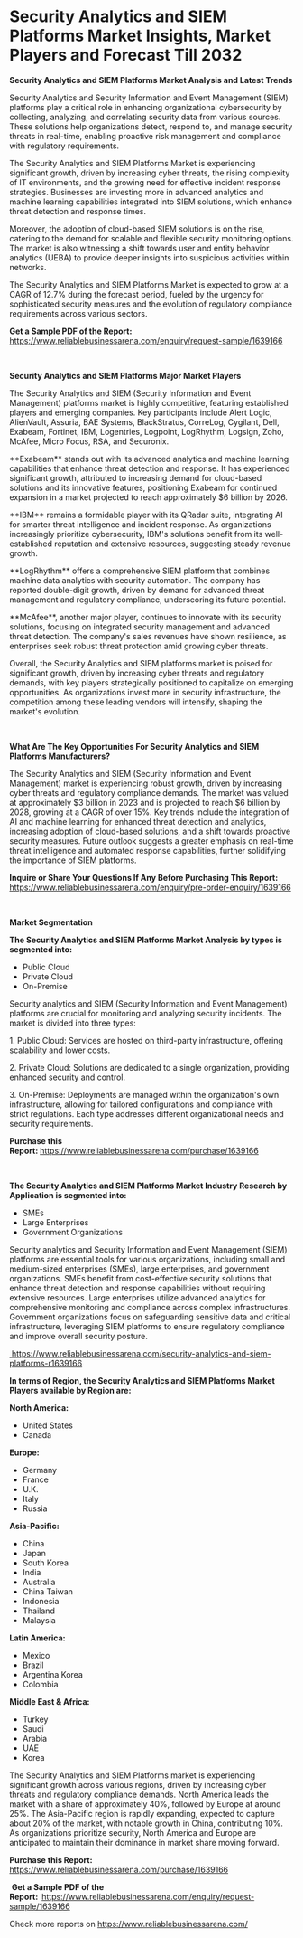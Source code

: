 <p><h1>Security Analytics and SIEM Platforms Market Insights, Market Players and Forecast Till 2032</h1></p><p><strong>Security Analytics and SIEM Platforms Market Analysis and Latest Trends</strong></p>
<p><p>Security Analytics and Security Information and Event Management (SIEM) platforms play a critical role in enhancing organizational cybersecurity by collecting, analyzing, and correlating security data from various sources. These solutions help organizations detect, respond to, and manage security threats in real-time, enabling proactive risk management and compliance with regulatory requirements.</p><p>The Security Analytics and SIEM Platforms Market is experiencing significant growth, driven by increasing cyber threats, the rising complexity of IT environments, and the growing need for effective incident response strategies. Businesses are investing more in advanced analytics and machine learning capabilities integrated into SIEM solutions, which enhance threat detection and response times.</p><p>Moreover, the adoption of cloud-based SIEM solutions is on the rise, catering to the demand for scalable and flexible security monitoring options. The market is also witnessing a shift towards user and entity behavior analytics (UEBA) to provide deeper insights into suspicious activities within networks.</p><p>The Security Analytics and SIEM Platforms Market is expected to grow at a CAGR of 12.7% during the forecast period, fueled by the urgency for sophisticated security measures and the evolution of regulatory compliance requirements across various sectors.</p></p>
<p><strong>Get a Sample PDF of the Report:&nbsp;</strong> <a href="https://www.reliablebusinessarena.com/enquiry/request-sample/1639166?utm_campaign=3251&utm_medium=2&utm_source=Github&utm_content=ia&utm_term=23032025&utm_id=security-analytics-and-siem-platforms">https://www.reliablebusinessarena.com/enquiry/request-sample/1639166</a></p>
<p>&nbsp;</p>
<p><strong>Security Analytics and SIEM Platforms Major Market Players</strong></p>
<p><p>The Security Analytics and SIEM (Security Information and Event Management) platforms market is highly competitive, featuring established players and emerging companies. Key participants include Alert Logic, AlienVault, Assuria, BAE Systems, BlackStratus, CorreLog, Cygilant, Dell, Exabeam, Fortinet, IBM, Logentries, Logpoint, LogRhythm, Logsign, Zoho, McAfee, Micro Focus, RSA, and Securonix.</p><p>**Exabeam** stands out with its advanced analytics and machine learning capabilities that enhance threat detection and response. It has experienced significant growth, attributed to increasing demand for cloud-based solutions and its innovative features, positioning Exabeam for continued expansion in a market projected to reach approximately $6 billion by 2026.</p><p>**IBM** remains a formidable player with its QRadar suite, integrating AI for smarter threat intelligence and incident response. As organizations increasingly prioritize cybersecurity, IBM's solutions benefit from its well-established reputation and extensive resources, suggesting steady revenue growth.</p><p>**LogRhythm** offers a comprehensive SIEM platform that combines machine data analytics with security automation. The company has reported double-digit growth, driven by demand for advanced threat management and regulatory compliance, underscoring its future potential.</p><p>**McAfee**, another major player, continues to innovate with its security solutions, focusing on integrated security management and advanced threat detection. The company's sales revenues have shown resilience, as enterprises seek robust threat protection amid growing cyber threats.</p><p>Overall, the Security Analytics and SIEM platforms market is poised for significant growth, driven by increasing cyber threats and regulatory demands, with key players strategically positioned to capitalize on emerging opportunities. As organizations invest more in security infrastructure, the competition among these leading vendors will intensify, shaping the market's evolution.</p></p>
<p>&nbsp;</p>
<p><strong>What Are The Key Opportunities For Security Analytics and SIEM Platforms Manufacturers?</strong></p>
<p><p>The Security Analytics and SIEM (Security Information and Event Management) market is experiencing robust growth, driven by increasing cyber threats and regulatory compliance demands. The market was valued at approximately $3 billion in 2023 and is projected to reach $6 billion by 2028, growing at a CAGR of over 15%. Key trends include the integration of AI and machine learning for enhanced threat detection and analytics, increasing adoption of cloud-based solutions, and a shift towards proactive security measures. Future outlook suggests a greater emphasis on real-time threat intelligence and automated response capabilities, further solidifying the importance of SIEM platforms.</p></p>
<p><strong>Inquire or Share Your Questions If Any Before Purchasing This Report:</strong> <a href="https://www.reliablebusinessarena.com/enquiry/pre-order-enquiry/1639166?utm_campaign=3251&utm_medium=2&utm_source=Github&utm_content=ia&utm_term=23032025&utm_id=security-analytics-and-siem-platforms">https://www.reliablebusinessarena.com/enquiry/pre-order-enquiry/1639166</a></p>
<p>&nbsp;</p>
<p><strong>Market Segmentation</strong></p>
<p><strong>The Security Analytics and SIEM Platforms Market Analysis by types is segmented into:</strong></p>
<p><ul><li>Public Cloud</li><li>Private Cloud</li><li>On-Premise</li></ul></p>
<p><p>Security analytics and SIEM (Security Information and Event Management) platforms are crucial for monitoring and analyzing security incidents. The market is divided into three types: </p><p>1. Public Cloud: Services are hosted on third-party infrastructure, offering scalability and lower costs.</p><p>2. Private Cloud: Solutions are dedicated to a single organization, providing enhanced security and control.</p><p>3. On-Premise: Deployments are managed within the organization's own infrastructure, allowing for tailored configurations and compliance with strict regulations. Each type addresses different organizational needs and security requirements.</p></p>
<p><strong>Purchase this Report:&nbsp;</strong><a href="https://www.reliablebusinessarena.com/purchase/1639166?utm_campaign=3251&utm_medium=2&utm_source=Github&utm_content=ia&utm_term=23032025&utm_id=security-analytics-and-siem-platforms">https://www.reliablebusinessarena.com/purchase/1639166</a></p>
<p>&nbsp;</p>
<p><strong>The Security Analytics and SIEM Platforms Market Industry Research by Application is segmented into:</strong></p>
<p><ul><li>SMEs</li><li>Large Enterprises</li><li>Government Organizations</li></ul></p>
<p><p>Security analytics and Security Information and Event Management (SIEM) platforms are essential tools for various organizations, including small and medium-sized enterprises (SMEs), large enterprises, and government organizations. SMEs benefit from cost-effective security solutions that enhance threat detection and response capabilities without requiring extensive resources. Large enterprises utilize advanced analytics for comprehensive monitoring and compliance across complex infrastructures. Government organizations focus on safeguarding sensitive data and critical infrastructure, leveraging SIEM platforms to ensure regulatory compliance and improve overall security posture.</p></p>
<p><a href="https://www.reliablebusinessarena.com/security-analytics-and-siem-platforms-r1639166?utm_campaign=3251&utm_medium=2&utm_source=Github&utm_content=ia&utm_term=23032025&utm_id=security-analytics-and-siem-platforms">&nbsp;https://www.reliablebusinessarena.com/security-analytics-and-siem-platforms-r1639166</a></p>
<p><strong>In terms of Region, the Security Analytics and SIEM Platforms Market Players available by Region are:</strong></p>
<p>
    <p> <strong> North America: </strong>
        <ul>
            <li>United States</li>
            <li>Canada</li>
        </ul>
        </p> 
    <p> <strong> Europe: </strong>
        <ul>
            <li>Germany</li>
            <li>France</li>
            <li>U.K.</li>
            <li>Italy</li>
            <li>Russia</li>
        </ul>
        </p> 
    <p> <strong> Asia-Pacific: </strong>
        <ul>
            <li>China</li>
            <li>Japan</li>
            <li>South Korea</li>
            <li>India</li>
            <li>Australia</li>
            <li>China Taiwan</li>
            <li>Indonesia</li>
            <li>Thailand</li>
            <li>Malaysia</li>
        </ul>
        </p> 
    <p> <strong> Latin America: </strong>
        <ul>
            <li>Mexico</li>
            <li>Brazil</li>
            <li>Argentina Korea</li>
            <li>Colombia</li>
        </ul>
        </p> 
    <p> <strong> Middle East & Africa: </strong>
        <ul>
            <li>Turkey</li>
            <li>Saudi</li>
            <li>Arabia</li>
            <li>UAE</li>
            <li>Korea</li>
        </ul>
    </p>
    </p>
<p><p>The Security Analytics and SIEM Platforms market is experiencing significant growth across various regions, driven by increasing cyber threats and regulatory compliance demands. North America leads the market with a share of approximately 40%, followed by Europe at around 25%. The Asia-Pacific region is rapidly expanding, expected to capture about 20% of the market, with notable growth in China, contributing 10%. As organizations prioritize security, North America and Europe are anticipated to maintain their dominance in market share moving forward.</p></p>
<p><strong>Purchase this Report: </strong><a href="https://www.reliablebusinessarena.com/purchase/1639166?utm_campaign=3251&utm_medium=2&utm_source=Github&utm_content=ia&utm_term=23032025&utm_id=security-analytics-and-siem-platforms">https://www.reliablebusinessarena.com/purchase/1639166</a></p>
<p>&nbsp;<strong>Get a Sample PDF of the Report:&nbsp;&nbsp;</strong><a href="https://www.reliablebusinessarena.com/enquiry/request-sample/1639166?utm_campaign=3251&utm_medium=2&utm_source=Github&utm_content=ia&utm_term=23032025&utm_id=security-analytics-and-siem-platforms">https://www.reliablebusinessarena.com/enquiry/request-sample/1639166</a></p>
<p><strong></strong></p>
<p>Check more reports on <a href="https://www.reliablebusinessarena.com/?utm_campaign=3251&utm_medium=2&utm_source=Github&utm_content=ia&utm_term=23032025&utm_id=security-analytics-and-siem-platforms">https://www.reliablebusinessarena.com/</a></p>